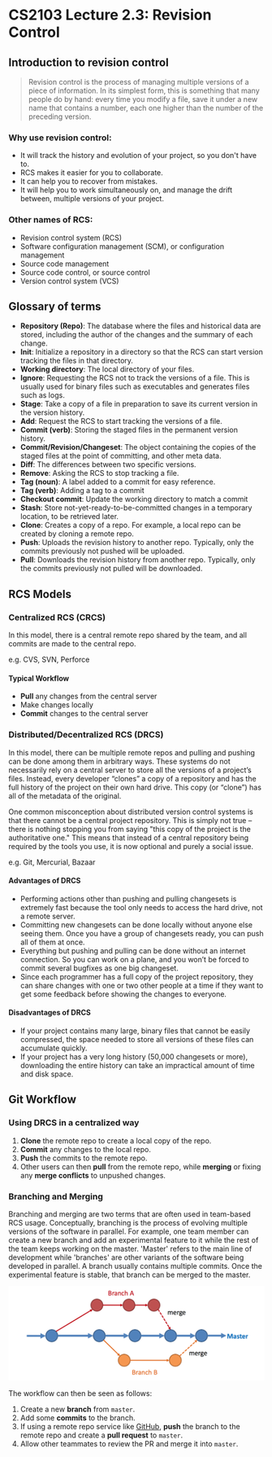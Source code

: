 # CS2103 Lecture 2.3: Revision Control

## Introduction to revision control
> Revision control is the process of managing multiple versions of a piece of information. In its simplest form, this is something that many people do by hand: every time you modify a file, save it under a new name that contains a number, each one higher than the number of the preceding version.

### Why use revision control:
- It will track the history and evolution of your project, so you don't have to.
- RCS makes it easier for you to collaborate.
- It can help you to recover from mistakes.
- It will help you to work simultaneously on, and manage the drift between, multiple versions of your project.

### Other names of RCS:
- Revision control system (RCS)
- Software configuration management (SCM), or configuration management
- Source code management
- Source code control, or source control
- Version control system (VCS)

## Glossary of terms
- **Repository (Repo)**: The database where the files and historical data are stored, including the author of the changes and the summary of each change.
- **Init**: Initialize a repository in a directory so that the RCS can start version tracking the files in that directory.
- **Working directory**: The local directory of your files.
- **Ignore**: Requesting the RCS not to track the versions of a file. This is usually used for binary files such as executables and generates files such as logs.
- **Stage**: Take a copy of a file in preparation to save its current version in the version history.
- **Add**: Request the RCS to start tracking the versions of a file.
- **Commit (verb)**: Storing the staged files in the permanent version history.
- **Commit/Revision/Changeset**: The object containing the copies of the staged files at the point of committing, and other meta data.
- **Diff**: The differences between two specific versions.
- **Remove**: Asking the RCS to stop tracking a file.
- **Tag (noun)**: A label added to a commit for easy reference.
- **Tag (verb)**: Adding a tag to a commit
- **Checkout commit**: Update the working directory to match a commit
- **Stash**: Store not-yet-ready-to-be-committed changes in a temporary location, to be retrieved later.
- **Clone**: Creates a copy of a repo. For example, a local repo can be created by cloning a remote repo.
- **Push**: Uploads the revision history to another repo. Typically, only the commits previously not pushed will be uploaded.
- **Pull**: Downloads the revision history from another repo. Typically, only the commits previously not pulled will be downloaded.

## RCS Models

### Centralized RCS (CRCS)
In this model, there is a central remote repo shared by the team, and all commits are made to the central repo. 

e.g. CVS, SVN, Perforce 

#### Typical Workflow
- **Pull** any changes from the central server
- Make changes locally
- **Commit** changes to the central server

### Distributed/Decentralized RCS (DRCS)
In this model, there can be multiple remote repos and pulling and pushing can be done among them in arbitrary ways. These systems do not necessarily rely on a central server to store all the versions of a project’s files. Instead, every developer “clones” a copy of a repository and has the full history of the project on their own hard drive. This copy (or “clone”) has all of the metadata of the original.

One common misconception about distributed version control systems is that there cannot be a central project repository. This is simply not true – there is nothing stopping you from saying "this copy of the project is the authoritative one." This means that instead of a central repository being required by the tools you use, it is now optional and purely a social issue.

e.g. Git, Mercurial, Bazaar

#### Advantages of DRCS
- Performing actions other than pushing and pulling changesets is extremely fast because the tool only needs to access the hard drive, not a remote server.
- Committing new changesets can be done locally without anyone else seeing them. Once you have a group of changesets ready, you can push all of them at once.
- Everything but pushing and pulling can be done without an internet connection. So you can work on a plane, and you won’t be forced to commit several bugfixes as one big changeset.
- Since each programmer has a full copy of the project repository, they can share changes with one or two other people at a time if they want to get some feedback before showing the changes to everyone.

#### Disadvantages of DRCS
- If your project contains many large, binary files that cannot be easily compressed, the space needed to store all versions of these files can accumulate quickly.
- If your project has a very long history (50,000 changesets or more), downloading the entire history can take an impractical amount of time and disk space.

## Git Workflow

### Using DRCS in a centralized way
1. **Clone** the remote repo to create a local copy of the repo.
2. **Commit** any changes to the local repo.
3. **Push** the commits to the remote repo.
4. Other users can then **pull** from the remote repo, while **merging** or fixing any **merge conflicts** to unpushed changes.

### Branching and Merging
Branching and merging are two terms that are often used in team-based RCS usage. Conceptually, branching is the process of evolving multiple versions of the software in parallel. For example, one team member can create a new branch and add an experimental feature to it while the rest of the team keeps working on the master. 'Master' refers to the main line of development while 'branches' are other variants of the software being developed in parallel. A branch usually contains multiple commits. Once the experimental feature is stable, that branch can be merged to the master.

![](images/branch-merge.png)

The workflow can then be seen as follows:

1. Create a new **branch** from `master`.
2. Add some **commits** to the branch.
3. If using a remote repo service like [GitHub](https://github.com), **push** the branch to the remote repo and create a **pull request** to `master`.
4. Allow other teammates to review the PR and merge it into `master`.